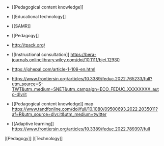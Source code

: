 - [[Pedagogical content knowledge]]
- [[Educational technology]]
- [[SAMR]]
- [[Pedagogy]]

- http://tpack.org/
- [[Instructional consultation]] https://bera-journals.onlinelibrary.wiley.com/doi/10.1111/bjet.12930
- https://johepal.com/article-1-109-en.html

- https://www.frontiersin.org/articles/10.3389/feduc.2022.765233/full?utm_source=S-TWT&utm_medium=SNET&utm_campaign=ECO_FEDUC_XXXXXXXX_auto-dlvrit

- [[Pedagogical content knowledge]] map https://www.tandfonline.com/doi/full/10.1080/09500693.2022.2035011?af=R&utm_source=dlvr.it&utm_medium=twitter

- [[Adaptive learning]] https://www.frontiersin.org/articles/10.3389/feduc.2022.789397/full

[[Pedagogy]] [[Technology]]

